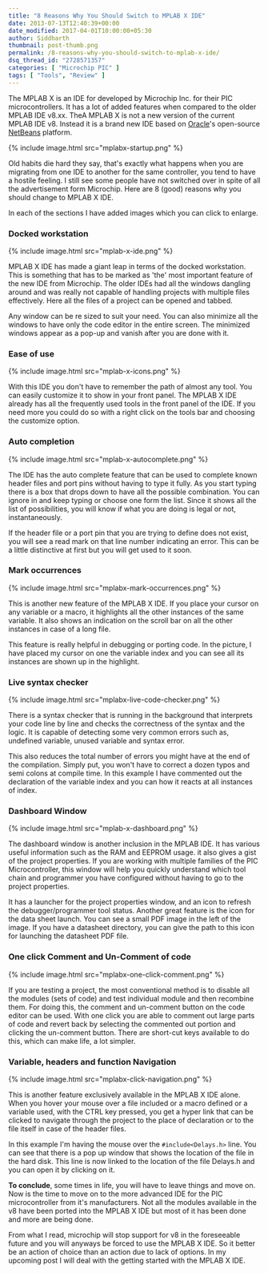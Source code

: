 ```yaml
---
title: "8 Reasons Why You Should Switch to MPLAB X IDE"
date: 2013-07-13T12:40:39+00:00
date_modified: 2017-04-01T10:00:00+05:30
author: Siddharth
thumbnail: post-thumb.png
permalink: /8-reasons-why-you-should-switch-to-mplab-x-ide/
dsq_thread_id: "2728571357"
categories: [ "Microchip PIC" ]
tags: [ "Tools", "Review" ]
---
```


The MPLAB X is an IDE for developed by Microchip Inc. for their PIC microcontrollers. It has a lot of added features when compared to the older MPLAB IDE v8.xx. TheA MPLAB X is not a new version of the current MPLAB IDE v8. Instead it is a brand new IDE based on [Oracle](http://en.wikipedia.org/wiki/Oracle_Corporation "Oracle Corporation")'s open-source [NetBeans](http://en.wikipedia.org/wiki/NetBeans "NetBeans") platform.

{% include image.html src="mplabx-startup.png" %}

Old habits die hard they say, that's exactly what happens when you are migrating from one IDE to another for the same controller, you tend to have a hostile feeling. I still see some people have not switched over in spite of all the advertisement form Microchip. Here are 8 (good) reasons why you should change to MPLAB X IDE.

In each of the sections I have added images which you can click to enlarge.

### Docked workstation

{% include image.html src="mplab-x-ide.png" %}

MPLAB X IDE has made a giant leap in terms of the docked workstation. This is something that has to be marked as 'the' most important feature of the new IDE from Microchip. The older IDEs had all the windows dangling around and was really not capable of handling projects with multiple files effectively. Here all the files of a project can be opened and tabbed.

Any window can be re sized to suit your need. You can also minimize all the windows to have only the code editor in the entire screen. The minimized windows appear as a pop-up and vanish after you are done with it.

### Ease of use

{% include image.html src="mplab-x-icons.png" %}

With this IDE you don't have to remember the path of almost any tool. You can easily customize it to show in your front panel. The MPLAB X IDE already has all the frequently used tools in the front panel of the IDE. If you need more you could do so with a right click on the tools bar and choosing the customize option.

### Auto completion

{% include image.html src="mplab-x-autocomplete.png" %}

The IDE has the auto complete feature that can be used to complete known header files and port pins without having to type it fully. As you start typing there is a box that drops down to have all the possible combination. You can ignore in and keep typing or choose one form the list. Since it shows all the list of possibilities, you will know if what you are doing is legal or not, instantaneously.

If the header file or a port pin that you are trying to define does not exist, you will see a read mark on that line number indicating an error. This can be a little distinctive at first but you will get used to it soon.

### Mark occurrences

{% include image.html src="mplabx-mark-occurrences.png" %}

This is another new feature of the MPLAB X IDE. If you place your cursor on any variable or a macro, it highlights all the other instances of the same variable. It also shows an indication on the scroll bar on all the other instances in case of a long file.

This feature is really helpful in debugging or porting code. In the picture, I have placed my cursor on one the variable index and you can see all its instances are shown up in the highlight.

### Live syntax checker

{% include image.html src="mplabx-live-code-checker.png" %}

There is a syntax checker that is running in the background that interprets your code line by line and checks the correctness of the syntax and the logic. It is capable of detecting some very common errors such as, undefined variable, unused variable and syntax error.

This also reduces the total number of errors you might have at the end of the compilation. Simply put, you won't have to correct a dozen typos and semi colons at compile time. In this example I have commented out the declaration of the variable index and you can how it reacts at all instances of index.

### Dashboard Window

{% include image.html src="mplab-x-dashboard.png" %}

The dashboard window is another inclusion in the MPLAB IDE. It has various useful information such as the RAM and EEPROM usage. it also gives a gist of the project properties. If you are working with multiple families of the PIC Microcontroller, this window will help you quickly understand which tool chain and programmer you have configured without having to go to the project properties.

It has a launcher for the project properties window, and an icon to refresh the debugger/programmer tool status. Another great feature is the icon for the data sheet launch. You can see a small PDF image in the left of the image. If you have a datasheet directory, you can give the path to this icon for launching the datasheet PDF file.

### One click Comment and Un-Comment of code

{% include image.html src="mplabx-one-click-comment.png" %}

If you are testing a project, the most conventional method is to disable all the modules (sets of code) and test individual module and then recombine them. For doing this, the comment and un-comment button on the code editor can be used. With one click you are able to comment out large parts of code and revert back by selecting the commented out portion and clicking the un-comment button. There are short-cut keys available to do this, which can make life, a lot simpler.

### Variable, headers and function Navigation

{% include image.html src="mplabx-click-navigation.png" %}

This is another feature exclusively available in the MPLAB X IDE alone. When you hover your mouse over a file included or a macro defined or a variable used, with the CTRL key pressed, you get a hyper link that can be clicked to navigate through the project to the place of declaration or to the file itself in case of the header files.

In this example I'm having the mouse over the `#include<Delays.h>` line. You can see that there is a pop up window that shows the location of the file in the hard disk. This line is now linked to the location of the file Delays.h and you can open it by clicking on it.

**To conclude**, some times in life, you will have to leave things and move on. Now is the time to move on to the more advanced IDE for the PIC microcontroller from it's manufacturers. Not all the modules available in the v8 have been ported into the MPLAB X IDE but most of it has been done and more are being done.

From what I read, microchip will stop support for v8 in the foreseeable future and you will anyways be forced to use the MPLAB X IDE. So it better be an action of choice than an action due to lack of options. In my upcoming post I will deal with the getting started with the MPLAB X IDE.
